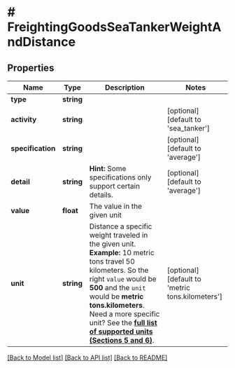 # # FreightingGoodsSeaTankerWeightAndDistance

## Properties

Name | Type | Description | Notes
------------ | ------------- | ------------- | -------------
**type** | **string** |  |
**activity** | **string** |  | [optional] [default to 'sea_tanker']
**specification** | **string** |  | [optional] [default to 'average']
**detail** | **string** | **Hint:** Some specifications only support certain details. | [optional] [default to 'average']
**value** | **float** | The value in the given unit |
**unit** | **string** | Distance a specific weight traveled in the given unit.    **Example:** 10 metric tons travel 50 kilometers. So the right `value` would be **500** and the `unit` would be **metric tons.kilometers**.    Need a more specific unit? See the **[full list of supported units (Sections 5 and 6)](https://convert.js.org/types/_unitsbymeasureraw)**. | [optional] [default to 'metric tons.kilometers']

[[Back to Model list]](../../README.md#models) [[Back to API list]](../../README.md#endpoints) [[Back to README]](../../README.md)
